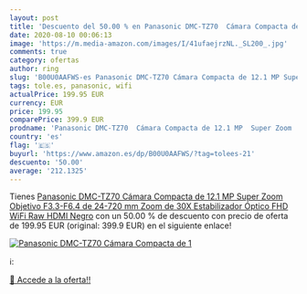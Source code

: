 ```yaml
---
layout: post
title: 'Descuento del 50.00 % en Panasonic DMC-TZ70  Cámara Compacta de 1'
date: 2020-08-10 00:06:13
image: 'https://m.media-amazon.com/images/I/41ufaejrzNL._SL200_.jpg'
comments: true
category: ofertas
author: ring
slug: 'B00U0AAFWS-es Panasonic DMC-TZ70 Cámara Compacta de 12.1 MP Super Zoom...'
tags: tole.es, panasonic, wifi
actualPrice: 199.95 EUR
currency: EUR
price: 199.95
comparePrice: 399.9 EUR
prodname: 'Panasonic DMC-TZ70  Cámara Compacta de 12.1 MP  Super Zoom  Objetivo F3.3-F6.4 de 24-720 mm  Zoom de 30X  Estabilizador Óptico  FHD  WiFi  Raw   HDMI  Negro'
country: 'es'
flag: '🇪🇸'
buyurl: 'https://www.amazon.es/dp/B00U0AAFWS/?tag=tolees-21'
descuento: '50.00'
average: '212.1325'
---
```


Tienes [Panasonic DMC-TZ70  Cámara Compacta de 12.1 MP  Super Zoom  Objetivo F3.3-F6.4 de 24-720 mm  Zoom de 30X  Estabilizador Óptico  FHD  WiFi  Raw   HDMI  Negro](https://www.amazon.es/dp/B00U0AAFWS/?tag=tolees-21) con un 50.00 % de descuento con precio de oferta de 199.95 EUR (original: 399.9 EUR) en el siguiente enlace!

[![Panasonic DMC-TZ70  Cámara Compacta de 1](https://m.media-amazon.com/images/I/41ufaejrzNL._SL200_.jpg)](https://www.amazon.es/dp/B00U0AAFWS/?tag=tolees-21)

ℹ️:


[🛒 Accede a la oferta!!](https://www.amazon.es/dp/B00U0AAFWS/?tag=tolees-21)

